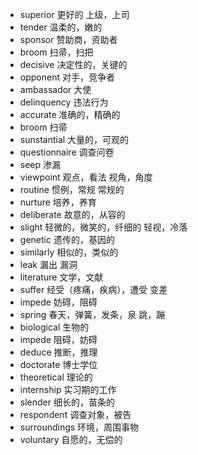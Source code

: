 * superior 更好的  上级，上司
* tender   温柔的，嫩的
* sponsor  赞助商，资助者
* broom    扫帚，扫把
* decisive 决定性的，关键的
* opponent 对手，竞争者
* ambassador 大使
* delinquency 违法行为
* accurate 准确的，精确的
* broom    扫帚
* sunstantial 大量的，可观的
* questionnaire 调查问卷
* seep     渗漏
* viewpoint 观点，看法 视角，角度
* routine  惯例，常规 常规的
* nurture  培养，养育
* deliberate 故意的，从容的
* slight   轻微的，微笑的，纤细的 轻视，冷落
* genetic  遗传的，基因的
* similarly 相似的，类似的
* leak     漏出 漏洞
* literature 文学，文献
* suffer   经受（疼痛，疾病），遭受 变差
* impede   妨碍，阻碍
* spring   春天，弹簧，发条，泉 跳，蹦
* biological 生物的
* impede   阻碍，妨碍
* deduce   推断，推理
* doctorate 博士学位
* theoretical 理论的
* internship 实习期的工作
* slender  细长的，苗条的
* respondent 调查对象，被告
* surroundings 环境，周围事物
* voluntary 自愿的，无偿的
